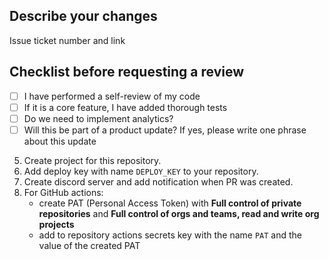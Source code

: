 ## Describe your changes

Issue ticket number and link

## Checklist before requesting a review

- [ ] I have performed a self-review of my code
- [ ] If it is a core feature, I have added thorough tests
- [ ] Do we need to implement analytics?
- [ ] Will this be part of a product update? If yes, please write one phrase about this update

5. Create project for this repository.
6. Add deploy key with name `DEPLOY_KEY` to your repository.
7. Create discord server and add notification when PR was created.
8. For GitHub actions:
   - create PAT (Personal Access Token) with **Full control of private repositories** and **Full control of orgs and teams, read and write org projects**
   - add to repository actions secrets key with the name `PAT` and the value of the created PAT
